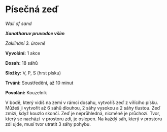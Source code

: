 # Písečná zeď

*Wall of sand*

***Xanatharuv pruvodce vším***

 *Zaklínání 3. úrovně* 

**Vyvolání:** 1 akce

**Dosah:** 18 sáhů

**Složky:** V, P, S (hrst písku)

**Trvání:** Soustředění, až 10 minut

**Povolání:** Kouzelník

V bodě, který vidíš na zemi v rámci dosahu, vytvoříš zeď z vířícího písku. Můžeš ji vytvořit až 6 sáhů dlouhou, 2 sáhy vysokou a 2 sáhy tlustou. Zeď zmizí, když kouzlo skončí. Zeď je neprůhledná, nicméně je průchozí. Tvor, který se nachází  v prostoru zdi, je oslepen. Na každý sáh, který v prostoru zdi ujde, musí tvor utratit 3 sáhy pohybu.